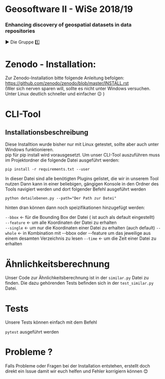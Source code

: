 # Geosoftware II - WiSe 2018/19
### Enhancing discovery of geospatial datasets in data repositories

:arrow_forward: Die Gruppe :one:
# Zenodo - Installation:   
Zur Zenodo-Installation bitte folgende Anleitung befolgen:   
https://github.com/zenodo/zenodo/blob/master/INSTALL.rst   
(Wer sich nerven sparen will, sollte es nicht unter Windows versuchen.
 Unter Linux deutlich schneller und einfacher :wink: )

# CLI-Tool
## Installationsbeschreibung
Diese Installtion wurde bisher nur mit Linux getestet, sollte aber auch unter Windows funktionieren.   
pip für pip install wird vorausgesetzt.
Um unser CLI-Tool auszuführen muss im Projektordner die folgende Datei ausgeführt werden:
   
`pip install -r requirements.txt --user`
   
In dieser Datei sind alle benötigten Plugins gelistet, die wir in unserem Tool nutzen
Dann kann in einer beliebigen, gängigen Konsole in den Ordner des Tools navigiert werden und
dort folgender Befehl ausgeführt werden 

`python detailebenen.py --path="Der Path zur Datei"`

hinten dran können dann noch speizifikationen hinzugefügt werden:

`--bbox` &larr; für die Bounding Box der Datei ( ist auch als default eingestellt)   
`--feature` &larr; um alle Koordinaten der Datei zu erhalten   
`--single` &larr; um nur die Koordinaten einer Datei zu erhalten (auch default)
`--whole` &larr; in Kombination mit --bbox oder --feature um das jeweilige aus einem desamten Verzeichnis zu lesen
`--time` &larr; um die Zeit einer Datei zu erhalten

# Ähnlichkeitsberechnung

Unser Code zur Ähnlichkeitsberechnung ist in der `similar.py` Datei zu finden.
Die dazu gehörenden Tests befinden sich in der `test_similar.py` Datei.

# Tests

Unsere Tests können einfach mit dem Befehl

`pytest` ausgeführt werden

# Probleme ?
Falls Probleme oder Fragen bei der Installation entstehen, erstellt doch direkt ein Issue damit wir euch helfen und Fehler korrigiern können :blush:
